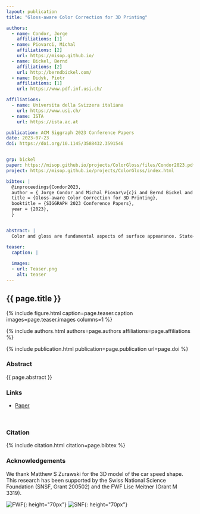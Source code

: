 ```yaml
---
layout: publication
title: "Gloss-aware Color Correction for 3D Printing"

authors:
  - name: Condor, Jorge
    affiliations: [1]
  - name: Piovarci, Michal
    affiliations: [2]
    url: https://misop.github.io/
  - name: Bickel, Bernd
    affiliations: [2]
    url: http://berndbickel.com/
  - name: Didyk, Piotr
    affiliations: [1]
    url: https://www.pdf.inf.usi.ch/

affiliations:
  - name: Universita della Svizzera italiana
    url: https://www.usi.ch/
  - name: ISTA
    url: https://ista.ac.at

publication: ACM Siggraph 2023 Conference Papers
date: 2023-07-23
doi: https://doi.org/10.1145/3588432.3591546


grp: bickel
paper: https://misop.github.io/projects/ColorGloss/files/Condor2023.pdf
project: https://misop.github.io/projects/ColorGloss/index.html

bibtex: |
  @inproceedings{Condor2023,
  author = { Jorge Condor and Michal Piovar\v{c}i and Bernd Bickel and Piotr Didyk},
  title = {Gloss-aware Color Correction for 3D Printing},
  booktitle = {SIGGRAPH 2023 Conference Papers},
  year = {2023},
  } 


abstract: |
  Color and gloss are fundamental aspects of surface appearance. State-of-the-art fabrication techniques can manipulate both properties of the printed 3D objects. However, in the context of appearance reproduction, perceptual aspects of color and gloss are usually handled separately, even though previous perceptual studies suggest their interaction. Our work is motivated by previous studies demonstrating a perceived color shift due to a change in the object's gloss, i.e., two samples with the same color but different surface gloss appear as they have different colors. In this paper, we conduct new experiments which support this observation and provide insights into the magnitude and direction of the perceived color change. We use the observations as guidance to design a new method that estimates and corrects the color shift enabling the fabrication of objects with the same perceived color but different surface gloss. We formulate the problem as an optimization procedure solved using differentiable rendering. We evaluate the effectiveness of our method in perceptual experiments with 3D objects fabricated using a multi-material 3D printer and demonstrate potential applications. 

teaser:
  caption: |
    
  images:
  - url: Teaser.png
    alt: teaser
---
```


## {{ page.title }}

{% include figure.html caption=page.teaser.caption images=page.teaser.images columns=1 %}

{% include authors.html authors=page.authors affiliations=page.affiliations %}

{% include publication.html publication=page.publication url=page.doi %}


### Abstract

{{ page.abstract }}

### Links

* [Paper](https://misop.github.io/projects/LearningMMFFD/files/Liao2023.pdf)
<br>

### Citation

{% include citation.html citation=page.bibtex %}

### Acknowledgements

We thank Matthew S Zurawski for the 3D model of the car speed shape. This research has been supported by the Swiss National Science Foundation (SNSF, Grant 200502) and the FWF Lise Meitner (Grant M 3319).

![FWF](fwf.jpg){: height="70px"}
![SNF](snf.png){: height="70px"}